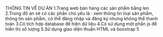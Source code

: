THÔNG TIN VỀ DỰ ÁN
1.Trang web bán hàng các sản phẩm bằng len
2.Trong đồ án sẽ có các phần chủ yếu là : xem thông tin loại sản phẩm, thông tin sản phẩm, có thể đăng nhập và đăng ký nhưng không thể thanh toán
3.Có tích hợp database để hiện dữ liệu
4.Có sử dụng một phần js để hiển thị số lượng
5.Sử dụng giao diện thuần HTML và boostrap 5
